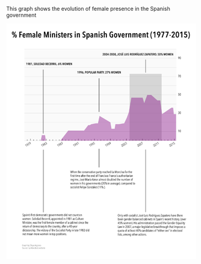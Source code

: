 
This graph shows the evolution of female presence in the Spanish government

![](women-government.png)
